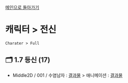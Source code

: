 [메인으로 돌아가기](/README.md)

# 캐릭터 > 전신 
```
Charater > Full
```

## :card_index_dividers: 1.7 등신 (17)
- Middle2D / 001 / 수염남자 : [결과물](/Character-Full/Middle2D-17-001.md) > 애니메이션 : [결과물](/Character-Full/Middle2D-17-001-ani.md) 
